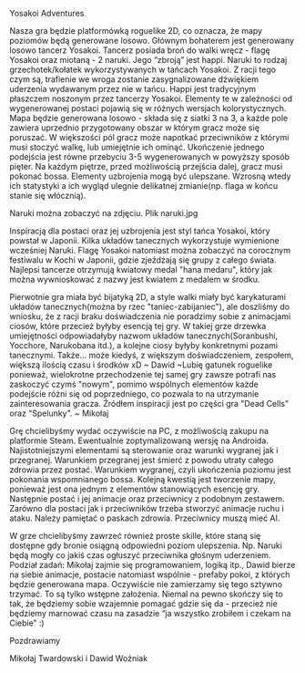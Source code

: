 Yosakoi Adventures


Nasza gra będzie platformówką roguelike 2D, co oznacza, że mapy poziomów będą generowane losowo. 
Głównym bohaterem jest generowany losowo tancerz Yosakoi. Tancerz posiada broń do walki wręcz - flagę Yosakoi oraz miotaną -  2 naruki. Jego “zbroją” jest happi. Naruki to rodzaj grzechotek/kołatek wykorzystywanych w tańcach Yosakoi. Z racji tego czym są, trafienie we wroga zostanie zasygnalizowane dźwiękiem uderzenia wydawanym przez nie w tańcu. Happi jest tradycyjnym płaszczem noszonym przez tancerzy Yosakoi. Elementy te w zależności od wygenerowanej postaci pojawią się w różnych wersjach kolorystycznych.
Mapa będzie generowana losowo - składa się z siatki 3 na 3, a każde pole zawiera uprzednio przygotowany obszar w którym gracz może się poruszać. 
W większości pól gracz może napotkać przeciwników z którymi musi stoczyć walkę, lub umiejętnie ich ominąć. Ukończenie jednego podejścia jest równe przebyciu 3-5 wygenerowanych w powyższy sposób pięter. Na każdym piętrze, przed możliwością przejścia dalej, gracz musi pokonać bossa. 
Elementy uzbrojenia mogą być ulepszane.
Wzrosną wtedy ich statystyki a ich wygląd ulegnie delikatnej zmianie(np. flaga w końcu stanie się włócznią).

Naruki można zobaczyć na zdjęciu. Plik naruki.jpg

Inspiracją dla postaci oraz jej uzbrojenia jest styl tańca Yosakoi, który powstał w Japonii.
Kilka układów tanecznych wykorzystuje wymienione wcześniej Naruki. Flagę Yosakoi natomiast można zobaczyć na corocznym festiwalu
w Kochi w Japonii, gdzie zjeżdżają się grupy z całego świata. Najlepsi tancerze otrzymują kwiatowy medal "hana medaru",
który jak można wywnioskować z nazwy jest kwiatem z medalem w środku.

Pierwotnie gra miała być bijatyką 2D, a style walki miały być karykaturami układów tanecznych(można by rzec "taniec-zabijaniec"), ale doszliśmy do wniosku, że z racji braku doświadczenia nie poradzimy sobie z animacjami ciosów, które przecież byłyby esencją tej gry. W takiej grze drzewka umiejętności odpowiadałyby nazwom układów tanecznych(Soranbushi, Yocchore, Narukobana itd.), a kolejne ciosy byłyby konkretnymi pozami tanecznymi. Także... może kiedyś, z większym doświadczeniem, zespołem, większą ilością czasu i środków xD ~ Dawid
~Lubię gatunek roguelike ponieważ, wielokrotne przechodzenie tej samej gry zawsze potrafi nas zaskoczyć czymś "nowym", pomimo wspólnych elementów każde podejście różni się od poprzedniego, co pozwala to na utrzymanie zainteresowania gracza. Źródłem inspiracji jest po części gra "Dead Cells" oraz "Spelunky". ~ Mikołaj

Grę chcielibyśmy wydać oczywiście na PC, z możliwością zakupu na platformie Steam. Ewentualnie zoptymalizowaną wersję na Androida.
Najistotniejszymi elementami są sterowanie oraz warunki wygranej jak i przegranej. Warunkiem przegranej jest śmierć z powodu utraty całego zdrowia przez postać. Warunkiem wygranej, czyli ukończenia poziomu jest pokonania wspomnianego bossa. Kolejną kwestią jest tworzenie mapy, ponieważ jest ona jednym z elementów stanowiących esencję gry. Następnie postać i jej animacje oraz przeciwnicy z podobnym zestawem. Zarówno dla postaci jak i przeciwników trzeba stworzyć animacje ruchu i ataku. Należy pamiętać o paskach zdrowia. Przeciwnicy muszą mieć AI. 

W grze chcielibyśmy zawrzeć również proste skille, które staną się dostępne gdy bronie osiągną odpowiedni poziom ulepszenia. Np. Naruki będą mogły co jakiś czas ogłuszyć przeciwnika głośnym uderzeniem.  
Podział zadań: Mikołaj zajmie się programowaniem, logiką itp., Dawid bierze na siebie animacje, postacie natomiast wspólnie - prefaby pokoi, z których będzie generowana mapa. Oczywiście nie zamierzamy się tego sztywno trzymać. To są tylko wstępne założenia. Niemal na pewno skończy się to tak, że będziemy sobie wzajemnie pomagać gdzie się da - przecież nie będziemy marnować czasu na zasadzie “ja wszystko zrobiłem i czekam na Ciebie” :)

Pozdrawiamy

Mikołaj Twardowski i Dawid Woźniak
